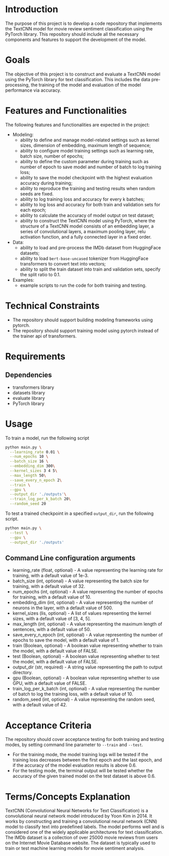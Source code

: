 # Introduction
The purpose of this project is to develop a code repository that implements the TextCNN model for movie review sentiment classification using the PyTorch library. This repository should include all the necessary components and features to support the development of the model.
# Goals
The objective of this project is to construct and evaluate a TextCNN model using the PyTorch library for text classification. This includes the data pre-processing, the training of the model and evaluation of the model performance via accuracy.
# Features and Functionalities
The following features and functionalities are expected in the project:
- Modeling: 
    - ability to define and manage model-related settings such as kernel sizes, dimension of embedding, maximum length of sequence;
    - ability to configure model training settings such as learning rate, batch size, number of epochs;
    - ability to define the custom parameter during training such as number of epoch to save model and number of batch to log training loss;
    - ability to save the model checkpoint with the highest evaluation accuracy during training;
    - ability to reproduce the training and testing results when random seeds are fixed.
    - ability to log training loss and accuracy for every k batches;
    - ability to log loss and accuracy for both train and validation sets for each epoch;
    - ability to calculate the accuracy of model output on test dataset;
    - ability to construct the TextCNN model using PyTorch, where the structure of a TextCNN model consists of an embedding layer, a series of convolutional layers, a maximum pooling layer, relu activation function, and a fully connected layer in a fixed order.
- Data:
    - ability to load and pre-process the IMDb dataset from HuggingFace datasets;
    - ability to load `bert-base-uncased` tokenizer from HuggingFace transformers to convert text into vectors;
    - ability to split the train dataset into train and validation sets, specify the split ratio to 0.1.
- Examples:
    - example scripts to run the code for both training and testing.
# Technical Constraints
- The repository should support building modeling frameworks using pytorch. 
- The repository should support training model using pytorch instead of the trainer api of transformers.
# Requirements
## Dependencies
- transformers library
- datasets library
- evaluate library
- PyTorch library
# Usage
To train a model, run the following script
```bash
python main.py \
  --learning_rate 0.01 \
  --num_epochs 10 \
  --batch_size 16 \
  --embedding_dim 300\
  --kernel_sizes 3 4 5\
  --max_length 50\
  --save_every_n_epoch 2\
  --train \
  --gpu \
  --output_dir './outputs'\
  --train_log_per_k_batch 20\
  --random_seed 20
```
To test a trained checkpoint in a specified `output_dir`, run the following script. 
```bash
python main.py \
  --test \
  --gpu \
  --output_dir './outputs'
```
## Command Line configuration arguments
 - learning_rate (float, optional) - A value representing the learning rate for training, with a default value of 1e-3.
 - batch_size (int, optional) - A value representing the batch size for training, with a default value of 32.
 - num_epochs (int, optional) - A value representing the number of epochs for training, with a default value of 10.
 - embedding_dim (int, optional) - A value representing the number of neurons in the layer, with a default value of 500.
 - kernel_sizes (lis, optional) - A list of values representing the kernel sizes, with a default value of [3, 4, 5].
 - max_length (int, optional) - A value representing the maximum length of sentences, with a default value of 50.
 - save_every_n_epoch (int, optional) - A value representing the number of epochs to save the model, with a default value of 1.
 - train (Boolean, optional) - A boolean value representing whether to train the model, with a default value of FALSE.
 - test (Boolean, optional) - A boolean value representing whether to test the model, with a default value of FALSE.
 - output_dir (str, required) - A string value representing the path to output directory.
 - gpu (Boolean, optional) - A boolean value representing whether to use GPU, with a default value of FALSE.
 - train_log_per_k_batch (int, optional) - A value representing the number of batch to log the training loss, with a default value of 10.
 - random_seed (int, optional) - A value representing the random seed, with a default value of 42.
# Acceptance Criteria
The repository should cover acceptance testing for both training and testing modes, by setting command line parameter to `--train` and `--test`.
- For the training mode, the model training logs will be tested if the training loss decreases between the first epoch and the last epoch, and if the accuracy of the model evaluation results is above 0.6.
- For the testing mode, the terminal output will be tested whether the accuracy of the given trained model on the test dataset is above 0.6.
# Terms/Concepts Explanation
TextCNN (Convolutional Neural Networks for Text Classification) is a convolutional neural network model introduced by Yoon Kim in 2014. It works by constructing and training a convolutional neural network (CNN) model to classify text into predefined labels. The model performs well and is considered one of the widely applicable architectures for text classification. The IMDb dataset is a collection of over 25000 movie reviews from users on the Internet Movie Database website. The dataset is typically used to train or test machine learning models for movie sentiment analysis.